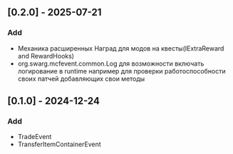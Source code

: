 ## [0.2.0] - 2025-07-21
### Add
- Механика расширенных Наград для модов на квесты(IExtraReward and RewardHooks)
- org.swarg.mcfevent.common.Log для возможности включать логирование в runtime
  например для проверки работоспособности своих патчей добавляющих свои методы

## [0.1.0] - 2024-12-24
### Add
- TradeEvent
- TransferItemContainerEvent
